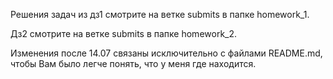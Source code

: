 Решения задач из дз1 смотрите на ветке submits в папке homework_1.

Дз2 смотрите на ветке submits в папке homework_2.

Изменения после 14.07 связаны исключительно с файлами README.md, 
чтобы Вам было легче понять, что у меня где находится.
